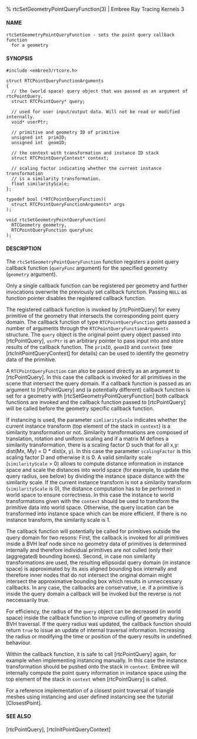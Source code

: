 % rtcSetGeometryPointQueryFunction(3) | Embree Ray Tracing Kernels 3

#### NAME

    rtcSetGeometryPointQueryFunction - sets the point query callback function
      for a geometry

#### SYNOPSIS

    #include <embree3/rtcore.h>

    struct RTCPointQueryFunctionArguments
    {
      // the (world space) query object that was passed as an argument of rtcPointQuery.
      struct RTCPointQuery* query;

      // used for user input/output data. Will not be read or modified internally.
      void* userPtr;

      // primitive and geometry ID of primitive
      unsigned int  primID;        
      unsigned int  geomID;    

      // the context with transformation and instance ID stack
      struct RTCPointQueryContext* context;

      // scaling factor indicating whether the current instance transformation
      // is a similarity transformation.
      float similarityScale;
    };

    typedef bool (*RTCPointQueryFunction)(
      struct RTCPointQueryFunctionArguments* args
    );

    void rtcSetGeometryPointQueryFunction(
      RTCGeometry geometry,
      RTCPointQueryFunction queryFunc
    );

#### DESCRIPTION

The `rtcSetGeometryPointQueryFunction` function registers a point query
callback function (`queryFunc` argument) for the specified geometry
(`geometry` argument).

Only a single callback function can be registered per geometry and
further invocations overwrite the previously set callback function.
Passing `NULL` as function pointer disables the registered callback
function.

The registered callback function is invoked by [rtcPointQuery] for every
primitive of the geometry that intersects the corresponding point query
domain. The callback function of type `RTCPointQueryFunction` gets passed a
number of arguments through the `RTCPointQueryFunctionArguments` structure.
The `query` object is the original point query object passed into
[rtcPointQuery], `usrPtr` is an arbitrary pointer to pass input into and
store results of the callback function. The `primID`, `geomID` and
`context` (see [rtcInitPointQueryContext] for details) can be used to
identify the geometry data of the primitive.

A `RTCPointQueryFunction` can also be passed directly as an argument to
[rtcPointQuery]. In this case the callback is invoked for all primitives in
the scene that intersect the query domain. If a callback function is passed
as an argument to [rtcPointQuery] and (a potentially different) callback
function is set for a geometry with [rtcSetGeometryPointQueryFunction] both
callback functions are invoked and the callback function passed to
[rtcPointQuery] will be called before the geometry specific callback
function.

If instancing is used, the parameter `simliarityScale` indicates whether the
current instance transform (top element of the stack in `context`) is a
similarity transformation or not. Similarity transformations are composed of
translation, rotation and uniform scaling and if a matrix M defines a
similarity transformation, there is a scaling factor D such that for all x,y:
dist(Mx, My) = D * dist(x, y). In this case the parameter `scalingFactor` is
this scaling factor D and otherwise it is 0. A valid similarity scale
(`similarityScale` > 0) allows to compute distance information in instance
space and scale the distances into world space (for example, to update the
query radius, see below) by dividing the instance space distance with the
similarity scale. If the current instance transform is not a similarity
transform (`similarityScale` is 0), the distance computation has to be
performed in world space to ensure correctness. In this case the instance to
world transformations given with the `context` should be used to transform
the primitive data into world space. Otherwise, the query location can be
transformed into instance space which can be more efficient. If there is no
instance transform, the similarity scale is 1.

The callback function will potentially be called for primitives outside the
query domain for two resons: First, the callback is invoked for all
primitives inside a BVH leaf node since no geometry data of primitives is
determined internally and therefore individual primitives are not culled
(only their (aggregated) bounding boxes). Second, in case non similarity
transformations are used, the resulting ellipsoidal query domain (in instance
space) is approximated by its axis aligned bounding box internally and
therefore inner nodes that do not intersect the original domain might
intersect the approximative bounding box which results in unneccessary
callbacks. In any case, the callbacks are conservative, i.e. if a primitive
is inside the query domain a callback will be invoked but the reverse is not
neccessarily true.

For efficiency, the radius of the `query` object can be decreased (in world
space) inside the callback function to improve culling of geometry during BVH
traversal. If the query radius was updated, the callback function should
return `true` to issue an update of internal traversal information.
Increasing the radius or modifying the time or position of the query results
in undefined behaviour.

Within the callback function, it is safe to call [rtcPointQuery] again, for
example when implementing instancing manually. In this case the instance
transformation should be pushed onto the stack in `context`. Embree will
internally compute the point query information in instance space using the
top element of the stack in `context` when [rtcPointQuery] is called.

For a reference implementation of a closest point traversal of triangle
meshes using instancing and user defined instancing see the tutorial
[ClosestPoint].

#### SEE ALSO

[rtcPointQuery], [rtcInitPointQueryContext]
